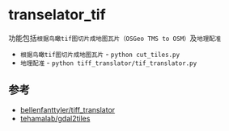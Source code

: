 # transelator_tif

功能包括`根据鸟瞰tif图切片成地图瓦片（OSGeo TMS to OSM）`及`地理配准`

- `根据鸟瞰tif图切片成地图瓦片` - `python cut_tiles.py`
- `地理配准` - `python tiff_translator/tif_translator.py`

## 参考

- [bellenfanttyler/tiff_translator](https://github.com/bellenfanttyler/tiff_translator)
- [tehamalab/gdal2tiles](https://github.com/tehamalab/gdal2tiles)